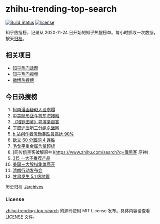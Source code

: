 # zhihu-trending-top-search

[![Build Status](https://github.com/justjavac/zhihu-trending-top-search/workflows/ci/badge.svg?branch=main)](https://github.com/justjavac/zhihu-trending-top-search/actions)
[![license](https://img.shields.io/github/license/justjavac/zhihu-trending-top-search)](https://github.com/justjavac/zhihu-trending-top-search/blob/main/LICENSE)

知乎热搜榜，记录从 2020-11-24 日开始的知乎热搜榜单。每小时抓取一次数据，按天[归档](./archives)。

## 相关项目

- [知乎热门话题](https://github.com/justjavac/zhihu-trending-hot-questions)
- [知乎热门视频](https://github.com/justjavac/zhihu-trending-hot-video)
- [微博热搜榜](https://github.com/justjavac/weibo-trending-hot-search)

## 今日热搜榜

<!-- BEGIN -->
<!-- 最后更新时间 Fri Mar 18 2022 01:14:04 GMT+0800 (China Standard Time) -->

1. [柯南漫画疑似人设崩塌](https://www.zhihu.com/search?q=柯南)
1. [中美隐形战斗机东海接触](https://www.zhihu.com/search?q=中美隐形战斗机)
1. [《猎罪图鉴》导演亲自答](https://www.zhihu.com/search?q=猎罪图鉴)
1. [丁威迪压哨三分绝杀篮网](https://www.zhihu.com/search?q=篮网)
1. [b 站创作者激励暴跌最高达 90%](https://www.zhihu.com/search?q=哔哩哔哩)
1. [欧文 60 分篮网 4 连胜](https://www.zhihu.com/search?q=篮网)
1. [毛戈平重金属含量超标](https://www.zhihu.com/search?q=毛戈平)
1. [网传俄黑客破解原神](https://www.zhihu.com/search?q=俄黑客 原神)
1. [315 十大不推荐产品](https://www.zhihu.com/search?q=十大不推荐产品)
1. [美国三大股指集体高开](https://www.zhihu.com/search?q=美股大涨)
1. [清朗行动发布会](https://www.zhihu.com/search?q=清朗行动)
1. [甘肃发生 5.1 级地震](https://www.zhihu.com/search?q=甘肃地震)

<!-- END -->

历史归档 [./archives](./archives)

### License

[zhihu-trending-top-search](https://github.com/justjavac/zhihu-trending-top-search)
的源码使用 MIT License 发布。具体内容请查看 [LICENSE](./LICENSE) 文件。
